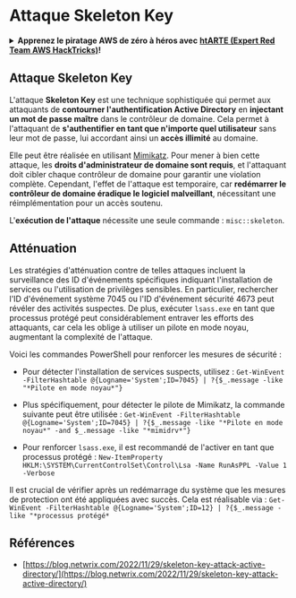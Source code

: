 # Attaque Skeleton Key

<details>

<summary><strong>Apprenez le piratage AWS de zéro à héros avec</strong> <a href="https://training.hacktricks.xyz/courses/arte"><strong>htARTE (Expert Red Team AWS HackTricks)</strong></a><strong>!</strong></summary>

Autres façons de soutenir HackTricks :

* Si vous souhaitez voir votre **entreprise annoncée dans HackTricks** ou **télécharger HackTricks en PDF**, consultez les [**PLANS D'ABONNEMENT**](https://github.com/sponsors/carlospolop) !
* Obtenez le [**swag officiel PEASS & HackTricks**](https://peass.creator-spring.com)
* Découvrez [**La famille PEASS**](https://opensea.io/collection/the-peass-family), notre collection exclusive de [**NFT**](https://opensea.io/collection/the-peass-family)
* **Rejoignez le** 💬 [**groupe Discord**](https://discord.gg/hRep4RUj7f) ou le [**groupe Telegram**](https://t.me/peass) ou **suivez-nous** sur **Twitter** 🐦 [**@carlospolopm**](https://twitter.com/hacktricks_live)**.**
* **Partagez vos astuces de piratage en soumettant des PR aux** [**HackTricks**](https://github.com/carlospolop/hacktricks) et [**HackTricks Cloud**](https://github.com/carlospolop/hacktricks-cloud) dépôts GitHub.

</details>

## Attaque Skeleton Key

L'attaque **Skeleton Key** est une technique sophistiquée qui permet aux attaquants de **contourner l'authentification Active Directory** en **injectant un mot de passe maître** dans le contrôleur de domaine. Cela permet à l'attaquant de **s'authentifier en tant que n'importe quel utilisateur** sans leur mot de passe, lui accordant ainsi un **accès illimité** au domaine.

Elle peut être réalisée en utilisant [Mimikatz](https://github.com/gentilkiwi/mimikatz). Pour mener à bien cette attaque, les **droits d'administrateur de domaine sont requis**, et l'attaquant doit cibler chaque contrôleur de domaine pour garantir une violation complète. Cependant, l'effet de l'attaque est temporaire, car **redémarrer le contrôleur de domaine éradique le logiciel malveillant**, nécessitant une réimplémentation pour un accès soutenu.

L'**exécution de l'attaque** nécessite une seule commande : `misc::skeleton`.

## Atténuation

Les stratégies d'atténuation contre de telles attaques incluent la surveillance des ID d'événements spécifiques indiquant l'installation de services ou l'utilisation de privilèges sensibles. En particulier, rechercher l'ID d'événement système 7045 ou l'ID d'événement sécurité 4673 peut révéler des activités suspectes. De plus, exécuter `lsass.exe` en tant que processus protégé peut considérablement entraver les efforts des attaquants, car cela les oblige à utiliser un pilote en mode noyau, augmentant la complexité de l'attaque.

Voici les commandes PowerShell pour renforcer les mesures de sécurité :

- Pour détecter l'installation de services suspects, utilisez : `Get-WinEvent -FilterHashtable @{Logname='System';ID=7045} | ?{$_.message -like "*Pilote en mode noyau*"}`
  
- Plus spécifiquement, pour détecter le pilote de Mimikatz, la commande suivante peut être utilisée : `Get-WinEvent -FilterHashtable @{Logname='System';ID=7045} | ?{$_.message -like "*Pilote en mode noyau*" -and $_.message -like "*mimidrv*"}`
  
- Pour renforcer `lsass.exe`, il est recommandé de l'activer en tant que processus protégé : `New-ItemProperty HKLM:\SYSTEM\CurrentControlSet\Control\Lsa -Name RunAsPPL -Value 1 -Verbose`

Il est crucial de vérifier après un redémarrage du système que les mesures de protection ont été appliquées avec succès. Cela est réalisable via : `Get-WinEvent -FilterHashtable @{Logname='System';ID=12} | ?{$_.message -like "*processus protégé*`

## Références
* [https://blog.netwrix.com/2022/11/29/skeleton-key-attack-active-directory/](https://blog.netwrix.com/2022/11/29/skeleton-key-attack-active-directory/)
